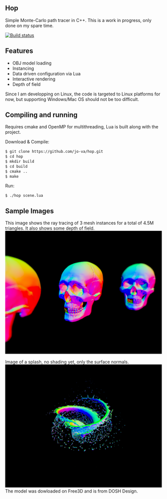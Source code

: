 ## Hop

Simple Monte-Carlo path tracer in C++.
This is a work in progress, only done on my spare time.

[![Build status](https://travis-ci.org/jo-va/hop.svg?branch=master)](https://travis-ci.org/jo-va/hop)

## Features
- OBJ model loading
- Instancing
- Data driven configuration via Lua
- Interactive rendering
- Depth of field

Since I am developping on Linux, the code is targeted to Linux platforms for now, but supporting Windows/Mac OS should not be too difficult.

## Compiling and running
Requires cmake and OpenMP for multithreading, Lua is built along with the project.

Download & Compile:
```
$ git clone https://github.com/jo-va/hop.git
$ cd hop
$ mkdir build
$ cd build
$ cmake ..
$ make
```

Run:
```
$ ./hop scene.lua
```

## Sample Images

This image shows the ray tracing of 3 mesh instances for a total of 4.5M triangles. It also shows some depth of field.
![Skull](doc/images/skull.png?raw=true "Skull")

Image of a splash, no shading yet, only the surface normals.
![Splash](doc/images/splash.png?raw=true "Splash")
The model was dowloaded on Free3D and is from DOSH Design.
